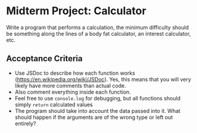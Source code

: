# Midterm Project: Calculator

Write a program that performs a calculation, the minimum difficulty should be something along the lines of a body fat calculator, an interest calculator, etc.

## Acceptance Criteria

- Use JSDoc to describe how each function works (https://en.wikipedia.org/wiki/JSDoc). Yes, this means that you will very likely have more comments than actual code.
- Also comment everything inside each function.
- Feel free to use `console.log` for debugging, but all functions should simply `return` calculated values
- The program should take into account the data passed into it. What should happen if the arguments are of the wrong type or left out entirely?
